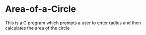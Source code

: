# Area-of-a-Circle
This is a C program which prompts a user to enter radius and then calculates the area of the circle
